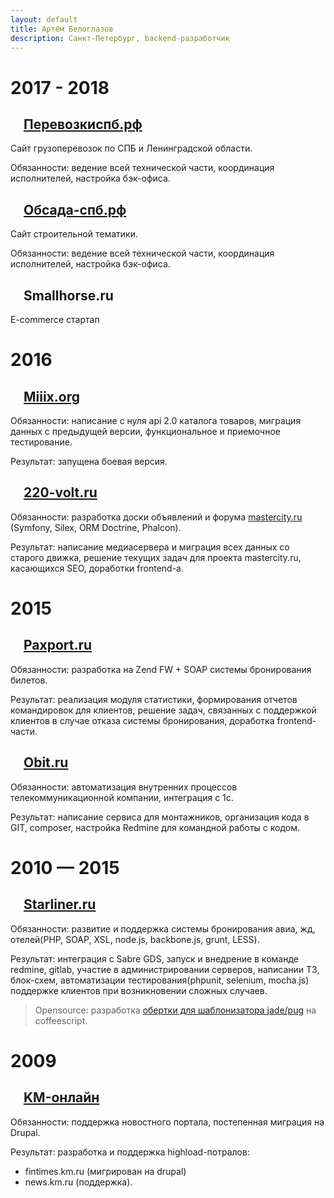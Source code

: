 ```yaml
---
layout: default
title: Артём Белоглазов
description: Санкт-Петербург, backend-разработчик 
---
```


# 2017 - 2018

## <a href="http://перевозкиспб.рф" id="perevozki"><img src="http://xn--90abialgn4afhes.xn--p1ai/favicon.ico" height="16"/></a>  [Перевозкиспб.рф](http://перевозкиспб.рф)

Сайт грузоперевозок по СПБ и Ленинградской области.

Обязанности: ведение всей технической части, координация исполнителей, настройка бэк-офиса.

## <a href="http://обсада-спб.рф" id="obsada"><img src="http://xn----7sbacdp1enne.xn--p1ai/favicon.ico" height="16"/></a>  [Обсада-спб.рф](http://обсада-спб.рф)

Сайт строительной тематики.

Обязанности: ведение всей технической части, координация исполнителей, настройка бэк-офиса.

## <img src="https://content.screencast.com/users/artem4926/folders/Jing/media/031fb5d4-0e44-4cdc-85b3-f345836b42e3/00000011.png" height="16"/>  Smallhorse.ru

E-commerce стартап

# 2016

## <a href="http://miiix.org" id="miiix"><img src="http://miiix.org/favicon.ico" width="16" height="16"/></a>  [Miiix.org](http://miiix.org)

Обязанности: написание с нуля api 2.0 каталога товаров, миграция данных с предыдущей версии, функциональное и приемочное тестирование.

Результат: запущена боевая версия.

## <a href="http://www.220-volt.ru" id="220"><img src="http://www.220-volt.ru/favicon.ico" height="16" width="16"/></a>  [220-volt.ru](http://www.220-volt.ru)

Обязанности: разработка доски объявлений и форума [mastercity.ru](http://mastercity.ru) (Symfony, Silex, ORM Doctrine, Phalcon).

Результат: написание медиасервера и миграция всех данных со старого движка, решение текущих задач для проекта mastercity.ru, касающихся SEO, доработки frontend-а.

# 2015

## <a href="http://paxport.ru" id="paxport"><img src="https://static.tildacdn.com/tild3639-3138-4537-b966-623466643566/favicon.ico" width="16" height="16"/></a>  [Paxport.ru](http://paxport.ru)

Обязанности: разработка на Zend FW + SOAP системы бронирования билетов.

Результат: реализация модуля статистики, формирования отчетов командировок для клиентов, решение задач, связанных с поддержкой клиентов в случае отказа системы бронирования, доработка frontend-части.

## <a href="http://www.obit.ru" id="obit"><img src="https://www.obit.ru/favicon.ico" height="16" width="16"/></a>  [Obit.ru](http://www.obit.ru)

Обязанности: автоматизация внутренних процессов телекоммуникационной компании, интеграция с 1с.

Результат: написание сервиса для монтажников, организация кода в GIT, composer, настройка Redmine для командной работы с кодом.


# 2010 — 2015

## <a href="http://starliner.ru" id="starliner"><img src="https://info.starliner.ru/wp-content/uploads/2018/02/icon-180x180-150x150.png" width="16" height="16"/></a> [Starliner.ru](http://starliner.ru)

Обязанности: развитие и поддержка системы бронирования авиа, жд, отелей(PHP, SOAP, XSL, node.js, backbone.js, grunt, LESS).

Результат: интеграция с Sabre GDS, запуск и внедрение в команде redmine, gitlab, участие в администрировании серверов, написании ТЗ, блок-схем, автоматизации тестирования(phpunit, selenium, mocha.js) поддержке клиентов при возникновении сложных случаев.

> Opensource: разработка [обертки для шаблонизатора jade/pug](https://www.npmjs.com/package/coffee-jade-wrapper) на coffeescript.

# 2009

## <a href="http://km.ru" id="km"><img src="http://www.km.ru/favicon.ico" height="16" width="16"/></a>  [KM-онлайн](http://km.ru)

Обязанности: поддержка новостного портала, постепенная миграция на Drupal.

Результат: 
разработка и поддержка highload-потралов:
- fintimes.km.ru (мигрирован на drupal)
- news.km.ru (поддержка).
 
